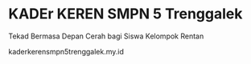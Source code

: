 # KADEr KEREN SMPN 5 Trenggalek

Tekad Bermasa Depan Cerah bagi Siswa Kelompok Rentan

kaderkerensmpn5trenggalek.my.id
